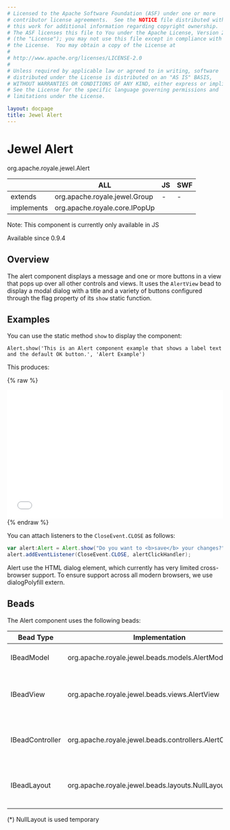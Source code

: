 ```yaml
---
# Licensed to the Apache Software Foundation (ASF) under one or more
# contributor license agreements.  See the NOTICE file distributed with
# this work for additional information regarding copyright ownership.
# The ASF licenses this file to You under the Apache License, Version 2.0
# (the "License"); you may not use this file except in compliance with
# the License.  You may obtain a copy of the License at
# 
# http://www.apache.org/licenses/LICENSE-2.0
# 
# Unless required by applicable law or agreed to in writing, software
# distributed under the License is distributed on an "AS IS" BASIS,
# WITHOUT WARRANTIES OR CONDITIONS OF ANY KIND, either express or implied.
# See the License for the specific language governing permissions and
# limitations under the License.

layout: docpage
title: Jewel Alert
---
```


# Jewel Alert

org.apache.royale.jewel.Alert

|            	| ALL                           	| JS 	| SWF 	|
|------------	|-------------------------------	|----	|-----	|
| extends    	| org.apache.royale.jewel.Group 	| -  	| -   	|
| implements 	| org.apache.royale.core.IPopUp 	|    	|     	|

Note: This component is currently only available in JS

Available since 0.9.4

## Overview

The alert component displays a message and one or more buttons in a view that pops up over all other controls and views. 
It uses the `AlertView` bead to display a modal dialog with a title and a variety of buttons configured through the flag property of its `show` static function.

## Examples

You can use the static method `show` to display the component:

    Alert.show('This is an Alert component example that shows a label text and the default OK button.', 'Alert Example')

This produces:

{% raw %}
<iframe frameborder="no" border="0" marginwidth="0" marginheight="0" 
width="100%" height="300" 
src="assets/BE0002_Using_Jewel_Alert_Control/index.html"></iframe>
{% endraw %}

You can attach listeners to the `CloseEvent.CLOSE` as follows:
```actionscript
var alert:Alert = Alert.show("Do you want to <b>save</b> your changes?", "Save Changes", 3);
alert.addEventListener(CloseEvent.CLOSE, alertClickHandler);
```

Alert use the HTML dialog element, which currently has very limited cross-browser support.
To ensure support across all modern browsers, we use dialogPolyfill extern.

## Beads

The Alert component uses the following beads:

| Bead Type       	| Implementation                                            	| Description                                    	|
|-----------------	|-----------------------------------------------------------	|------------------------------------------------	|
| IBeadModel      	| org.apache.royale.jewel.beads.models.AlertModel           	| the data model for the Alert                   	|
| IBeadView       	| org.apache.royale.jewel.beads.views.AlertView             	| the bead used to create the parts of the Alert 	|
| IBeadController 	| org.apache.royale.jewel.beads.controllers.AlertController 	| the bead used to handle input events           	|
| IBeadLayout     	| org.apache.royale.jewel.beads.layouts.NullLayout(*)       	| the bead used to postion the internal parts       |


(*) NullLayout is used temporary